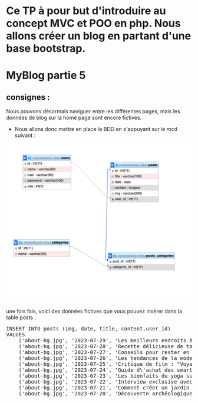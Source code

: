 # Ce TP à pour but d'introduire au concept MVC et POO en php. Nous allons créer un blog en partant d'une base bootstrap.

# MyBlog partie 5
## consignes : 
Nous pouvons désormais naviguer entre les différentes pages, mais les données de blog sur la home page sont encore fictives.
- Nous allons donc mettre en place la BDD en s'appuyant sur le mcd suivant :
<img src="https://github.com/simondepaix/MyBlogV2/blob/myblog-partie5/mcd_bdd.png">

une fois fais, voici des données fictives que vous pouvez insérer dans la table posts :
<pre>
INSERT INTO posts (img, date, title, content,user_id)
VALUES
    ('about-bg.jpg', '2023-07-29', 'Les meilleurs endroits à visiter en été', 'L\'été est la saison parfaite pour explorer de nouvelles destinations. Découvrez les meilleurs endroits à visiter pour des vacances inoubliables.',1),
    ('about-bg.jpg', '2023-07-28', 'Recette délicieuse de tarte aux pommes', 'Dégustez notre recette de tarte aux pommes maison, avec une croûte croustillante et une garniture aux pommes fraîches.',1),
    ('about-bg.jpg', '2023-07-27', 'Conseils pour rester en forme et en bonne santé', 'Découvrez nos astuces pour maintenir un mode de vie actif et sain, que ce soit à la maison ou au bureau.',1),
    ('about-bg.jpg', '2023-07-26', 'Les tendances de la mode pour cet automne', 'Préparez votre garde-robe pour la saison automnale avec les dernières tendances de la mode et les couleurs à la mode.',1),
    ('about-bg.jpg', '2023-07-25', 'Critique de film : "Voyage interstellaire"', 'Plongez dans l\'univers captivant de "Voyage interstellaire", le dernier film de science-fiction qui captive les cinéphiles du monde entier.',1),
    ('about-bg.jpg', '2023-07-24', 'Guide d\'achat des smartphones 2023', 'Nous avons passé en revue les derniers smartphones du marché pour vous aider à choisir le modèle qui correspond le mieux à vos besoins.',1),
    ('about-bg.jpg', '2023-07-23', 'Les bienfaits du yoga sur la santé mentale', 'Découvrez comment la pratique régulière du yoga peut améliorer votre bien-être mental et réduire le stress.',1),
    ('about-bg.jpg', '2023-07-22', 'Interview exclusive avec une star du cinéma', 'Plongez dans les coulisses du dernier film à succès avec notre interview exclusive de l\'acteur principal.',1),
    ('about-bg.jpg', '2023-07-21', 'Comment créer un jardin biologique chez vous', 'Suivez nos conseils pratiques pour démarrer votre propre jardin biologique et cultiver des légumes sains.',1),
    ('about-bg.jpg', '2023-07-20', 'Découverte archéologique fascinante', 'Des archéologues ont récemment mis au jour une ancienne cité perdue qui pourrait réécrire l\'histoire de notre civilisation.',1);
    
</pre>
